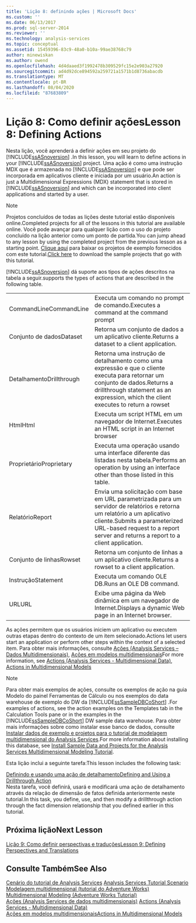 ```yaml
---
title: 'Lição 8: definindo ações | Microsoft Docs'
ms.custom: ''
ms.date: 06/13/2017
ms.prod: sql-server-2014
ms.reviewer: ''
ms.technology: analysis-services
ms.topic: conceptual
ms.assetid: 15459396-83c9-48a0-b10a-99ae38768c79
author: minewiskan
ms.author: owend
ms.openlocfilehash: 4d4daaed3f1992478b309529fc15e2e903a27920
ms.sourcegitcommit: ad4d92dce894592a259721a1571b1d8736abacdb
ms.translationtype: MT
ms.contentlocale: pt-BR
ms.lasthandoff: 08/04/2020
ms.locfileid: "87683809"
---
```

# <a name="lesson-8-defining-actions"></a><span data-ttu-id="45c6e-102">Lição 8: Como definir ações</span><span class="sxs-lookup"><span data-stu-id="45c6e-102">Lesson 8: Defining Actions</span></span>
  <span data-ttu-id="45c6e-103">Nesta lição, você aprenderá a definir ações em seu projeto do [!INCLUDE[ssASnoversion](../includes/ssasnoversion-md.md)] .</span><span class="sxs-lookup"><span data-stu-id="45c6e-103">In this lesson, you will learn to define actions in your [!INCLUDE[ssASnoversion](../includes/ssasnoversion-md.md)] project.</span></span> <span data-ttu-id="45c6e-104">Uma ação é como uma instrução MDX que é armazenada no [!INCLUDE[ssASnoversion](../includes/ssasnoversion-md.md)] e que pode ser incorporada em aplicativos cliente e iniciada por um usuário.</span><span class="sxs-lookup"><span data-stu-id="45c6e-104">An action is just a Multidimensional Expressions (MDX) statement that is stored in [!INCLUDE[ssASnoversion](../includes/ssasnoversion-md.md)] and which can be incorporated into client applications and started by a user.</span></span>  
  
> [!NOTE]  
>  <span data-ttu-id="45c6e-105">Projetos concluídos de todas as lições deste tutorial estão disponíveis online.</span><span class="sxs-lookup"><span data-stu-id="45c6e-105">Completed projects for all of the lessons in this tutorial are available online.</span></span> <span data-ttu-id="45c6e-106">Você pode avançar para qualquer lição com o uso do projeto concluído na lição anterior como um ponto de partida.</span><span class="sxs-lookup"><span data-stu-id="45c6e-106">You can jump ahead to any lesson by using the completed project from the previous lesson as a starting point.</span></span> <span data-ttu-id="45c6e-107">[Clique aqui](https://go.microsoft.com/fwlink/?LinkID=221866) para baixar os projetos de exemplo fornecidos com este tutorial.</span><span class="sxs-lookup"><span data-stu-id="45c6e-107">[Click here](https://go.microsoft.com/fwlink/?LinkID=221866) to download the sample projects that go with this tutorial.</span></span>  
  
 [!INCLUDE[ssASnoversion](../includes/ssasnoversion-md.md)] <span data-ttu-id="45c6e-108">dá suporte aos tipos de ações descritos na tabela a seguir.</span><span class="sxs-lookup"><span data-stu-id="45c6e-108">supports the types of actions that are described in the following table.</span></span>  
  
|||  
|-|-|  
|<span data-ttu-id="45c6e-109">CommandLine</span><span class="sxs-lookup"><span data-stu-id="45c6e-109">CommandLine</span></span>|<span data-ttu-id="45c6e-110">Executa um comando no prompt de comando.</span><span class="sxs-lookup"><span data-stu-id="45c6e-110">Executes a command at the command prompt</span></span>|  
|<span data-ttu-id="45c6e-111">Conjunto de dados</span><span class="sxs-lookup"><span data-stu-id="45c6e-111">Dataset</span></span>|<span data-ttu-id="45c6e-112">Retorna um conjunto de dados a um aplicativo cliente.</span><span class="sxs-lookup"><span data-stu-id="45c6e-112">Returns a dataset to a client application.</span></span>|  
|<span data-ttu-id="45c6e-113">Detalhamento</span><span class="sxs-lookup"><span data-stu-id="45c6e-113">Drillthrough</span></span>|<span data-ttu-id="45c6e-114">Retorna uma instrução de detalhamento como uma expressão e que o cliente executa para retornar um conjunto de dados.</span><span class="sxs-lookup"><span data-stu-id="45c6e-114">Returns a drillthrough statement as an expression, which the client executes to return a rowset</span></span>|  
|<span data-ttu-id="45c6e-115">Html</span><span class="sxs-lookup"><span data-stu-id="45c6e-115">Html</span></span>|<span data-ttu-id="45c6e-116">Executa um script HTML em um navegador de Internet.</span><span class="sxs-lookup"><span data-stu-id="45c6e-116">Executes an HTML script in an Internet browser</span></span>|  
|<span data-ttu-id="45c6e-117">Proprietário</span><span class="sxs-lookup"><span data-stu-id="45c6e-117">Proprietary</span></span>|<span data-ttu-id="45c6e-118">Executa uma operação usando uma interface diferente das listadas nesta tabela.</span><span class="sxs-lookup"><span data-stu-id="45c6e-118">Performs an operation by using an interface other than those listed in this table.</span></span>|  
|<span data-ttu-id="45c6e-119">Relatório</span><span class="sxs-lookup"><span data-stu-id="45c6e-119">Report</span></span>|<span data-ttu-id="45c6e-120">Envia uma solicitação com base em URL parametrizada para um servidor de relatórios e retorna um relatório a um aplicativo cliente.</span><span class="sxs-lookup"><span data-stu-id="45c6e-120">Submits a parameterized URL-based request to a report server and returns a report to a client application.</span></span>|  
|<span data-ttu-id="45c6e-121">Conjunto de linhas</span><span class="sxs-lookup"><span data-stu-id="45c6e-121">Rowset</span></span>|<span data-ttu-id="45c6e-122">Retorna um conjunto de linhas a um aplicativo cliente.</span><span class="sxs-lookup"><span data-stu-id="45c6e-122">Returns a rowset to a client application.</span></span>|  
|<span data-ttu-id="45c6e-123">Instrução</span><span class="sxs-lookup"><span data-stu-id="45c6e-123">Statement</span></span>|<span data-ttu-id="45c6e-124">Executa um comando OLE DB.</span><span class="sxs-lookup"><span data-stu-id="45c6e-124">Runs an OLE DB command.</span></span>|  
|<span data-ttu-id="45c6e-125">URL</span><span class="sxs-lookup"><span data-stu-id="45c6e-125">URL</span></span>|<span data-ttu-id="45c6e-126">Exibe uma página da Web dinâmica em um navegador de Internet.</span><span class="sxs-lookup"><span data-stu-id="45c6e-126">Displays a dynamic Web page in an Internet browser.</span></span>|  
  
 <span data-ttu-id="45c6e-127">As ações permitem que os usuários iniciem um aplicativo ou executem outras etapas dentro do contexto de um item selecionado.</span><span class="sxs-lookup"><span data-stu-id="45c6e-127">Actions let users start an application or perform other steps within the context of a selected item.</span></span> <span data-ttu-id="45c6e-128">Para obter mais informações, consulte [Ações &#40;Analysis Services – Dados Multidimensionais&#41;](multidimensional-models/actions-analysis-services-multidimensional-data.md), [Ações em modelos multidimensionais](multidimensional-models/actions-in-multidimensional-models.md)</span><span class="sxs-lookup"><span data-stu-id="45c6e-128">For more information, see [Actions &#40;Analysis Services - Multidimensional Data&#41;](multidimensional-models/actions-analysis-services-multidimensional-data.md), [Actions in Multidimensional Models](multidimensional-models/actions-in-multidimensional-models.md)</span></span>  
  
> [!NOTE]  
>  <span data-ttu-id="45c6e-129">Para obter mais exemplos de ações, consulte os exemplos de ação na guia Modelo do painel Ferramentas de Cálculo ou nos exemplos do data warehouse de exemplo do DW da [!INCLUDE[ssSampleDBCoShort](../includes/sssampledbcoshort-md.md)] .</span><span class="sxs-lookup"><span data-stu-id="45c6e-129">For examples of actions, see the action examples on the Templates tab in the Calculation Tools pane or in the examples in the [!INCLUDE[ssSampleDBCoShort](../includes/sssampledbcoshort-md.md)] DW sample data warehouse.</span></span> <span data-ttu-id="45c6e-130">Para obter mais informações sobre como instalar esse banco de dados, consulte [Instalar dados de exemplo e projetos para o tutorial de modelagem multidimensional do Analysis Services](install-sample-data-and-projects.md).</span><span class="sxs-lookup"><span data-stu-id="45c6e-130">For more information about installing this database, see [Install Sample Data and Projects for the Analysis Services Multidimensional Modeling Tutorial](install-sample-data-and-projects.md).</span></span>  
  
 <span data-ttu-id="45c6e-131">Esta lição inclui a seguinte tarefa:</span><span class="sxs-lookup"><span data-stu-id="45c6e-131">This lesson includes the following task:</span></span>  
  
 [<span data-ttu-id="45c6e-132">Definindo e usando uma ação de detalhamento</span><span class="sxs-lookup"><span data-stu-id="45c6e-132">Defining and Using a Drillthrough Action</span></span>](lesson-8-1-defining-and-using-a-drillthrough-action.md)  
 <span data-ttu-id="45c6e-133">Nesta tarefa, você definirá, usará e modificará uma ação de detalhamento através da relação de dimensão de fatos definida anteriormente neste tutorial.</span><span class="sxs-lookup"><span data-stu-id="45c6e-133">In this task, you define, use, and then modify a drillthrough action through the fact dimension relationship that you defined earlier in this tutorial.</span></span>  
  
## <a name="next-lesson"></a><span data-ttu-id="45c6e-134">Próxima lição</span><span class="sxs-lookup"><span data-stu-id="45c6e-134">Next Lesson</span></span>  
 [<span data-ttu-id="45c6e-135">Lição 9: Como definir perspectivas e traduções</span><span class="sxs-lookup"><span data-stu-id="45c6e-135">Lesson 9: Defining Perspectives and Translations</span></span>](lesson-9-defining-perspectives-and-translations.md)  
  
## <a name="see-also"></a><span data-ttu-id="45c6e-136">Consulte Também</span><span class="sxs-lookup"><span data-stu-id="45c6e-136">See Also</span></span>  
 <span data-ttu-id="45c6e-137">[Cenário do tutorial de Analysis Services](analysis-services-tutorial-scenario.md) </span><span class="sxs-lookup"><span data-stu-id="45c6e-137">[Analysis Services Tutorial Scenario](analysis-services-tutorial-scenario.md) </span></span>  
 <span data-ttu-id="45c6e-138">[Modelagem multidimensional &#40;tutorial do Adventure Works&#41;](multidimensional-modeling-adventure-works-tutorial.md) </span><span class="sxs-lookup"><span data-stu-id="45c6e-138">[Multidimensional Modeling &#40;Adventure Works Tutorial&#41;](multidimensional-modeling-adventure-works-tutorial.md) </span></span>  
 <span data-ttu-id="45c6e-139">[Ações &#40;Analysis Services de dados multidimensionais&#41;](multidimensional-models/actions-analysis-services-multidimensional-data.md) </span><span class="sxs-lookup"><span data-stu-id="45c6e-139">[Actions &#40;Analysis Services - Multidimensional Data&#41;](multidimensional-models/actions-analysis-services-multidimensional-data.md) </span></span>  
 [<span data-ttu-id="45c6e-140">Ações em modelos multidimensionais</span><span class="sxs-lookup"><span data-stu-id="45c6e-140">Actions in Multidimensional Models</span></span>](multidimensional-models/actions-in-multidimensional-models.md)  
  
  
